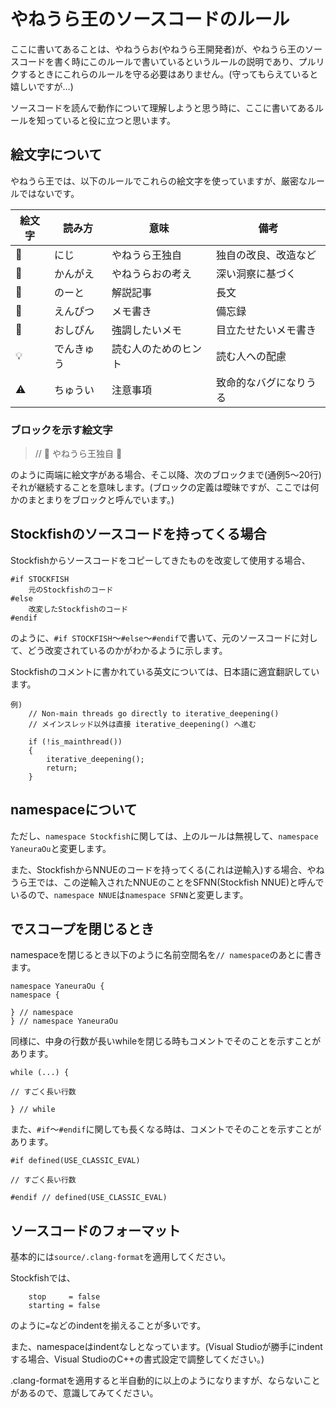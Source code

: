# やねうら王のソースコードのルール

ここに書いてあることは、やねうらお(やねうら王開発者)が、やねうら王のソースコードを書く時にこのルールで書いているというルールの説明であり、プルリクするときにこれらのルールを守る必要はありません。(守ってもらえていると嬉しいですが…)

ソースコードを読んで動作について理解しようと思う時に、ここに書いてあるルールを知っていると役に立つと思います。

## 絵文字について

やねうら王では、以下のルールでこれらの絵文字を使っていますが、厳密なルールではないです。

|絵文字|読み方|意味|備考|
|-|-|-|-|
|🌈|にじ| やねうら王独自|独自の改良、改造など|
|🤔|かんがえ| やねうらおの考え |深い洞察に基づく|
|📓|のーと | 解説記事 | 長文 |
|📝|えんぴつ| メモ書き | 備忘録 |
|📌|おしぴん| 強調したいメモ |目立たせたいメモ書き|
|💡|でんきゅう| 読む人のためのヒント| 読む人への配慮 |
|⚠|ちゅうい| 注意事項 | 致命的なバグになりうる |

### ブロックを示す絵文字

> // 🌈 やねうら王独自 🌈

のように両端に絵文字がある場合、そこ以降、次のブロックまで(通例5～20行)それが継続することを意味します。(ブロックの定義は曖昧ですが、ここでは何かのまとまりをブロックと呼んでいます。)

## Stockfishのソースコードを持ってくる場合

Stockfishからソースコードをコピーしてきたものを改変して使用する場合、

```
#if STOCKFISH
    元のStockfishのコード
#else
    改変したStockfishのコード
#endif
```

のように、`#if STOCKFISH`～`#else`～`#endif`で書いて、元のソースコードに対して、どう改変されているのかがわかるように示します。

Stockfishのコメントに書かれている英文については、日本語に適宜翻訳しています。

```
例)
    // Non-main threads go directly to iterative_deepening()
    // メインスレッド以外は直接 iterative_deepening() へ進む

    if (!is_mainthread())
    {
        iterative_deepening();
        return;
    }
```

## namespaceについて

ただし、`namespace Stockfish`に関しては、上のルールは無視して、`namespace YaneuraOu`と変更します。

また、StockfishからNNUEのコードを持ってくる(これは逆輸入)する場合、やねうら王では、この逆輸入されたNNUEのことをSFNN(Stockfish NNUE)と呼んでいるので、`namespace NNUE`は`namespace SFNN`と変更します。

## でスコープを閉じるとき

namespaceを閉じるとき以下のように名前空間名を`// namespace`のあとに書きます。
```
namespace YaneuraOu {
namespace {

} // namespace
} // namespace YaneuraOu
```

同様に、中身の行数が長いwhileを閉じる時もコメントでそのことを示すことがあります。

```
while (...) {

// すごく長い行数

} // while
```

また、`#if`～`#endif`に関しても長くなる時は、コメントでそのことを示すことがあります。

```
#if defined(USE_CLASSIC_EVAL)

// すごく長い行数

#endif // defined(USE_CLASSIC_EVAL)
```

## ソースコードのフォーマット

基本的には`source/.clang-format`を適用してください。

Stockfishでは、
```
    stop     = false
    starting = false
```
のように`=`などのindentを揃えることが多いです。

また、namespaceはindentなしとなっています。(Visual Studioが勝手にindentする場合、Visual StudioのC++の書式設定で調整してください。)

.clang-formatを適用すると半自動的に以上のようになりますが、ならないことがあるので、意識してみてください。
